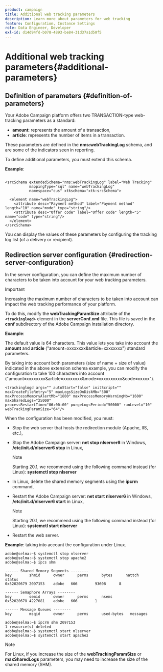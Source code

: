 ```yaml
---
product: campaign
title: Additional web tracking parameters
description: Learn more about parameters for web tracking
feature: Configuration, Instance Settings
role: Data Engineer, Developer
exl-id: d14d94fd-b078-4893-be84-31d37a1d50f5
---
```

# Additional web tracking parameters{#additional-parameters}

## Definition of parameters {#definition-of-parameters}

Your Adobe Campaign platform offers two TRANSACTION-type web-tracking parameters as a standard:

* **amount**: represents the amount of a transaction,
* **article**: represents the number of items in a transaction.

These parameters are defined in the **nms:webTrackingLog** schema, and are some of the indicators seen in reporting.

To define additional parameters, you must extend this schema.

**Example**:

```

<srcSchema extendedSchema="nms:webTrackingLog" label="Web Tracking"
           mappingType="sql" name="webTrackingLog" 
           namespace="cus" xtkschema="xtk:srcSchema">

  <element name="webTrackingLog">
    <attribute desc="Payment method" label="Payment method" length="10" name="mode" type="string"/>
    <attribute desc="Offer code" label="Offer code" length="5" name="code" type="string"/>
  </element>
</srcSchema>

```

You can display the values of these parameters by configuring the tracking log list (of a delivery or recipient).

## Redirection server configuration {#redirection-server-configuration}

In the server configuration, you can define the maximum number of characters to be taken into account for your web tracking parameters.

>[!IMPORTANT]
>
>Increasing the maximum number of characters to be taken into account can impact the web tracking performance of your platform.

To do this, modify the **webTrackingParamSize** attribute of the **`<trackinglogd>`** element in the **serverConf.xml** file. This file is saved in the **conf** subdirectory of the Adobe Campaign installation directory.

**Example**:

The default value is 64 characters. This value lets you take into account the **amount** and **article** ("amount=xxxxxxxx&article=xxxxxxxx") standard parameters.

By taking into account both parameters (size of name + size of value) indicated in the above extension schema example, you can modify the configuration to take 100 characters into account ("amount=xxxxxxxx&article=xxxxxxxx&mode=xxxxxxxxxx&code=xxxxx").

```
<trackinglogd args="" autoStart="false" initScript="" maxCreateFileRetry="5" maxLogsSizeOnDiskMb="500"
maxProcessMemoryAlertMb="1800" maxProcessMemoryWarningMb="1600" maxSharedLogs="25000"
processRestartTime="06:00:00" purgeLogsPeriod="50000" runLevel="10"
webTrackingParamSize="64"/>
```

When the configuration has been modified, you must:

* Stop the web server that hosts the redirection module (Apache, IIS, etc.),
* Stop the Adobe Campaign server: **net stop nlserver6** in Windows, **/etc/init.d/nlserver6 stop** in Linux,

   >[!NOTE]
   >
   >Starting 20.1, we recommend using the following command instead (for Linux): **systemctl stop nlserver**

* In Linux, delete the shared memory segments using the **ipcrm** command,
* Restart the Adobe Campaign server: **net start nlserver6** in Windows, **/etc/init.d/nlserver6 start** in Linux,

   >[!NOTE]
   >
   >Starting 20.1, we recommend using the following command instead (for Linux): **systemctl start nlserver**

* Restart the web server.

**Example**: taking into account the configuration under Linux.

```
adobe@selma:~$ systemctl stop nlserver
adobe@selma:~$ systemctl stop apache2
adobe@selma:~$ ipcs shm

------ Shared Memory Segments --------
key        shmid      owner      perms      bytes      nattch     status      
0x52020679 2097153    adobe   666        93608      8                       

------ Semaphore Arrays --------
key        semid      owner      perms      nsems     
0x52020678 4227081    adobe   666        1         

------ Message Queues --------
key        msqid      owner      perms      used-bytes   messages    

adobe@selma:~$ ipcrm shm 2097153                             
1 resource(s) deleted
adobe@selma:~$ systemctl start nlserver
adobe@selma:~$ systemctl start apache2
```

>[!NOTE]
>
>For Linux, if you increase the size of the **webTrackingParamSize** or **maxSharedLogs** parameters, you may need to increase the size of the shared memory (SHM).
